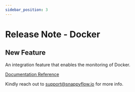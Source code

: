 ```yaml
---
sidebar_position: 3 
---
```

# Release Note - Docker 

## New Feature

An integration feature that enables the monitoring of Docker.

[Documentation Reference](/docs/Integrations/plugin/docker_monitoring)

Kindly reach out to [support@snappyflow.io](mailto:support@snappyflow.io) for more info.

